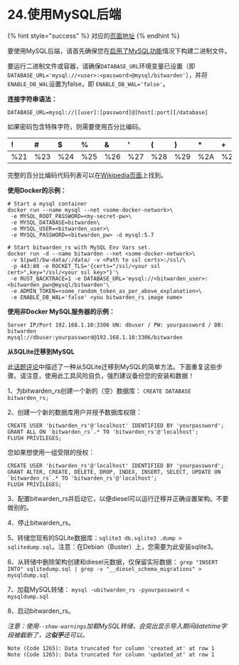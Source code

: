 # 24.使用MySQL后端

{% hint style="success" %}
对应的[页面地址](https://github.com/dani-garcia/bitwarden_rs/wiki/Using-the-MySQL-Backend)
{% endhint %}

要使用MySQL后端，请首先确保您在[启用了MySQL功能](../deployment/building-binary.md#mysql-hou-duan)情况下构建二进制文件。

要运行二进制文件或容器，请确保`DATABASE_URL`环境变量已设置（即`DATABASE_URL='mysql://<user>:<password>@mysql/bitwarden'`），并将`ENABLE_DB_WAL`设置为false，即 `ENABLE_DB_WAL='false'`。

**连接字符串语法：**

```text
DATABASE_URL=mysql://[[user]:[password]@]host[:port][/database]
```

如果密码包含特殊字符，则需要使用百分比编码。

| ! | \# | $ | % | & | ' | \( | \) | \* | + | , | / | : | ; | = | ? | @ | \[ | \] |
| :--- | :--- | :--- | :--- | :--- | :--- | :--- | :--- | :--- | :--- | :--- | :--- | :--- | :--- | :--- | :--- | :--- | :--- | :--- |
| %21 | %23 | %24 | %25 | %26 | %27 | %28 | %29 | %2A | %2B | %2C | %2F | %3A | %3B | %3D | %3F | %40 | %5B | %5D |

完整的百分比编码代码列表可以在[Wikipedia页面](https://en.wikipedia.org/wiki/Percent-encoding#Percent-encoding_reserved_characters)上找到。

**使用Docker的示例：**

```text
# Start a mysql container
docker run --name mysql --net <some-docker-network>\
 -e MYSQL_ROOT_PASSWORD=<my-secret-pw>\
 -e MYSQL_DATABASE=bitwarden\
 -e MYSQL_USER=<bitwarden_user>\
 -e MYSQL_PASSWORD=<bitwarden_pw> -d mysql:5.7

# Start bitwarden_rs with MySQL Env Vars set.
docker run -d --name bitwarden --net <some-docker-network>\
 -v $(pwd)/bw-data/:/data/ -v <Path to ssl certs>:/ssl/\
 -p 443:80 -e ROCKET_TLS='{certs="/ssl/<your ssl cert>",key="/ssl/<your ssl key>"}'\
 -e RUST_BACKTRACE=1 -e DATABASE_URL='mysql://<bitwarden_user>:<bitwarden_pw>@mysql/bitwarden'\
 -e ADMIN_TOKEN=<some_random_token_as_per_above_explanation>\
 -e ENABLE_DB_WAL='false' <you bitwarden_rs image name>
```

**使用非Docker MySQL服务器的示例：**

```text
Server IP/Port 192.168.1.10:3306 UN: dbuser / PW: yourpassword / DB: bitwarden
mysql://dbuser:yourpassword@192.168.1.10:3306/bitwarden
```

**从SQLite迁移到MySQL**

此[话题评论](https://github.com/dani-garcia/bitwarden_rs/issues/497#issuecomment-511827057)中描述了一种从SQLite迁移到MySQL的简单方法。下面重复这些步骤。请注意，使用此工具风险自负，强烈建议备份您的安装和数据！

1、为bitwarden\_rs创建一个新的（空）数据库： `CREATE DATABASE bitwarden_rs;`

2、创建一个新的数据库用户并授予数据库权限：

```text
CREATE USER 'bitwarden_rs'@'localhost' IDENTIFIED BY 'yourpassword';
GRANT ALL ON `bitwarden_rs`.* TO 'bitwarden_rs'@'localhost';
FLUSH PRIVILEGES;
```

您如果想使用一组受限的授权：

```text
CREATE USER 'bitwarden_rs'@'localhost' IDENTIFIED BY 'yourpassword';
GRANT ALTER, CREATE, DELETE, DROP, INDEX, INSERT, SELECT, UPDATE ON `bitwarden_rs`.* TO 'bitwarden_rs'@'localhost';
FLUSH PRIVILEGES;
```

3、配置bitwarden\_rs并启动它，以便diesel可以运行迁移并正确设置架构。不要做别的。

4、停止bitwarden\_rs。

5、转储您现有的SQLite数据库：`sqlite3 db.sqlite3 .dump > sqlitedump.sql`。注意：在Debian（Buster）上，您需要为此安装sqlite3。

6、从转储中删除架构创建和diesel元数据，仅保留实际数据： `grep "INSERT INTO" sqlitedump.sql | grep -v "__diesel_schema_migrations" > mysqldump.sql`

7、加载MySQL转储： `mysql -ubitwarden_rs -pyourpassword < mysqldump.sql`

8、启动bitwarden\_rs。

_注意：使用`--show-warnings`加载MySQL转储，会突出显示导入期间datetime字段被截断了，这**似乎**还可以。_

```text
Note (Code 1265): Data truncated for column 'created_at' at row 1
Note (Code 1265): Data truncated for column 'updated_at' at row 1
```

